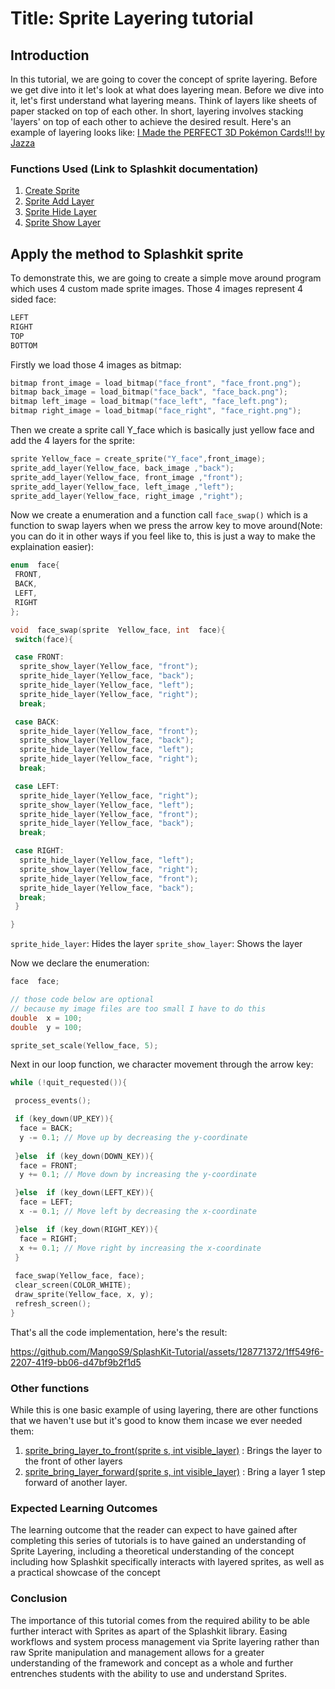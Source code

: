 # Title: Sprite Layering tutorial

## Introduction

In this tutorial, we are going to cover the concept of sprite layering. Before we get dive into it let's look at what does layering mean. Before we dive into it, let's first understand what layering means. Think of layers like sheets of paper stacked on top of each other. In short, layering involves stacking 'layers' on top of each other to achieve the desired result.
Here's an example of layering looks like:
[I Made the PERFECT 3D Pokémon Cards!!! by Jazza](https://www.youtube.com/watch?app=desktop&v=JCfpVvy5Rhs)

### Functions Used (Link to Splashkit documentation)

1. [Create Sprite](https://splashkit.io/api/sprites/#create-sprite)
2. [Sprite Add Layer](https://splashkit.io/api/sprites/#sprite-add-layer)
3. [Sprite Hide Layer](https://splashkit.io/api/sprites/#sprite-hide-layer-named)
4. [Sprite Show Layer](https://splashkit.io/api/sprites/#group-sprite-show-layer)

## Apply the method to Splashkit sprite

To demonstrate this, we are going to create a simple move around program which uses 4 custom made sprite images. Those 4 images represent 4 sided face:

```c
LEFT
RIGHT
TOP
BOTTOM
```

Firstly we load those 4 images as bitmap:

```cpp
bitmap front_image = load_bitmap("face_front", "face_front.png");
bitmap back_image = load_bitmap("face_back", "face_back.png");
bitmap left_image = load_bitmap("face_left", "face_left.png");
bitmap right_image = load_bitmap("face_right", "face_right.png");
```

Then we create a sprite call Y_face which is basically just yellow face and add the 4 layers for the sprite:

```cpp
sprite Yellow_face = create_sprite("Y_face",front_image);
sprite_add_layer(Yellow_face, back_image ,"back");
sprite_add_layer(Yellow_face, front_image ,"front");
sprite_add_layer(Yellow_face, left_image ,"left");
sprite_add_layer(Yellow_face, right_image ,"right");
```

Now we create a enumeration and a function call `face_swap()` which is a function to swap layers when we press the arrow key to move around(Note: you can do it in other ways if you feel like to, this is just a way to make the explaination easier):

```cpp
enum  face{
 FRONT,
 BACK,
 LEFT,
 RIGHT
};

void  face_swap(sprite  Yellow_face, int  face){
 switch(face){

 case FRONT:
  sprite_show_layer(Yellow_face, "front");
  sprite_hide_layer(Yellow_face, "back");
  sprite_hide_layer(Yellow_face, "left");
  sprite_hide_layer(Yellow_face, "right");
  break;

 case BACK:
  sprite_hide_layer(Yellow_face, "front");
  sprite_show_layer(Yellow_face, "back");
  sprite_hide_layer(Yellow_face, "left");
  sprite_hide_layer(Yellow_face, "right");
  break;

 case LEFT:
  sprite_hide_layer(Yellow_face, "right");
  sprite_show_layer(Yellow_face, "left");
  sprite_hide_layer(Yellow_face, "front");
  sprite_hide_layer(Yellow_face, "back");
  break;

 case RIGHT:
  sprite_hide_layer(Yellow_face, "left");
  sprite_show_layer(Yellow_face, "right");
  sprite_hide_layer(Yellow_face, "front");
  sprite_hide_layer(Yellow_face, "back");
  break;
 }

}
```

`sprite_hide_layer`: Hides the layer
`sprite_show_layer`: Shows the layer

Now we declare the enumeration:

```cpp
face  face;

// those code below are optional
// because my image files are too small I have to do this 
double  x = 100;
double  y = 100;

sprite_set_scale(Yellow_face, 5);
```

Next in our loop function, we character movement through the arrow key:

```cpp
while (!quit_requested()){

 process_events();

 if (key_down(UP_KEY)){
  face = BACK;
  y -= 0.1; // Move up by decreasing the y-coordinate
 
 }else  if (key_down(DOWN_KEY)){
  face = FRONT;
  y += 0.1; // Move down by increasing the y-coordinate

 }else  if (key_down(LEFT_KEY)){
  face = LEFT;
  x -= 0.1; // Move left by decreasing the x-coordinate

 }else  if (key_down(RIGHT_KEY)){
  face = RIGHT;
  x += 0.1; // Move right by increasing the x-coordinate
 }
 
 face_swap(Yellow_face, face);
 clear_screen(COLOR_WHITE);
 draw_sprite(Yellow_face, x, y);
 refresh_screen();
}
```

That's all the code implementation, here's the result:

<https://github.com/MangoS9/SplashKit-Tutorial/assets/128771372/1ff549f6-2207-41f9-bb06-d47bf9b2f1d5>

### Other functions

While this is one basic example of using layering, there are other functions that we haven't use but it's good to know them incase we ever needed them:

1. [sprite_bring_layer_to_front(sprite s, int visible_layer)](https://splashkit.io/api/sprites/#sprite-bring-layer-to-front) : Brings the layer to the front of other layers
2. [sprite_bring_layer_forward(sprite s, int visible_layer)](https://splashkit.io/api/sprites/#sprite-bring-layer-forward) : Bring a layer 1 step forward of another layer.

### Expected Learning Outcomes

The learning outcome that the reader can expect to have gained after completing this series of
tutorials is to have gained an understanding of Sprite Layering, including a theoretical
understanding of the concept including how Splashkit specifically interacts with layered sprites, as
well as a practical showcase of the concept

### Conclusion

The importance of this tutorial comes from the required ability to be able further interact with
Sprites as apart of the Splashkit library. Easing workflows and system process management via Sprite
layering rather than raw Sprite manipulation and management allows for a greater understanding of
the framework and concept as a whole and further entrenches students with the ability to use and
understand Sprites.
